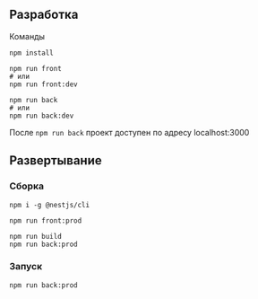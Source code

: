 ## Разработка

Команды

```shell
npm install

npm run front
# или
npm run front:dev

npm run back
# или
npm run back:dev
```

После `npm run back` проект доступен по адресу localhost:3000

## Развертывание

### Сборка

```shell
npm i -g @nestjs/cli

npm run front:prod

npm run build
npm run back:prod
```

### Запуск

```shell
npm run back:prod
```